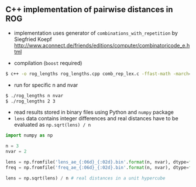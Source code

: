 ## C++ implementation of pairwise distances in ROG

- implementation uses generator of `combinations_with_repetition` by Siegfried Koepf
http://www.aconnect.de/friends/editions/computer/combinatoricode_e.html

- compilation (`boost` required)
```bash
$ c++ -o rog_lengths rog_lengths.cpp comb_rep_lex.c -ffast-math -march=native -std=gnu++0x -O3
```

- run for specific n and nvar
```bash
$ ./rog_lengths n nvar
$ ./rog_lengths 2 3
```

- read results stored in binary files using Python and `numpy` package
- `lens` data contains integer differences and real distances have to be evaluated as `np.sqrt(lens) / n` 

```python
import numpy as np

n = 3
nvar = 2

lens = np.fromfile('lens_ae_{:06d}_{:02d}.bin'.format(n, nvar), dtype=float)
freq = np.fromfile('freq_ae_{:06d}_{:02d}.bin'.format(n, nvar), dtype=float)

lens = np.sqrt(lens) / n # real distances in a unit hypercube
```
